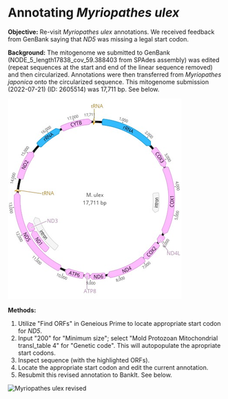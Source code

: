 
# Annotating *Myriopathes ulex*

**Objective:** Re-visit *Myriopathes ulex* annotations. We received feedback from GenBank saying that *ND5* was missing a legal start codon.

**Background:** The mitogenome we submitted to GenBank (NODE_5_length17838_cov_59.388403 from SPAdes assembly) was edited (repeat sequences at the start and end of the linear sequence removed) and then circularized. Annotations were then transferred from *Myriopathes japonica* onto the circularized sequence. This mitogenome submission (2022-07-21) (ID: 2605514) was 17,711 bp. See below.

![Myriopathes ulex](M_ulex_it1.jpg)

**Methods:** 
1. Utilize "Find ORFs" in Geneious Prime to locate appropriate start codon for *ND5*. 
2. Input "200" for "Minimum size"; select "Mold Protozoan Mitochondrial transl_table 4" for "Genetic code". This will autopopulate the apropriate start codons.
3. Inspect sequence (with the highlighted ORFs).
4. Locate the appropriate start codon and edit the current annotation.
5. Resubmit this revised annotation to BankIt. See below.

![Myriopathes ulex revised](M_ulex_revised.jpg)
